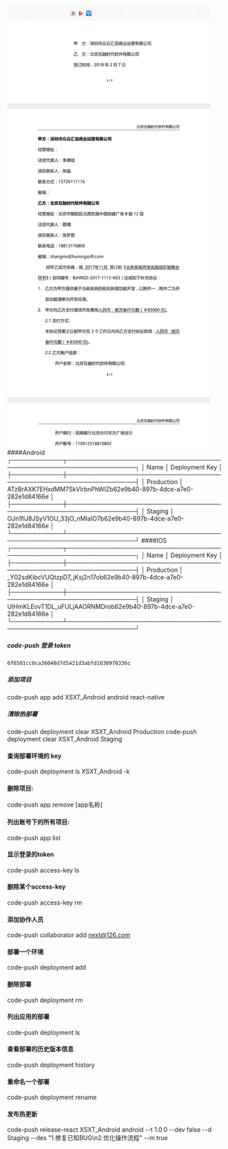![图片1](https://github.com/yrjwcharm/RNSalesSystem/blob/master/screen/2.jpg)
####Android
┌────────────┬──────────────────────────────────────────────────────────────────┐
│ Name       │ Deployment Key                                                   │
├────────────┼──────────────────────────────────────────────────────────────────┤
│ Production │ ATzBrAXK7EHxdMM7SkVlrbnPhWIZb62e9b40-897b-4dce-a7e0-282e1d84166e │
├────────────┼──────────────────────────────────────────────────────────────────┤
│ Staging    │ OJn1flJ8JSyV1OU_33jO_nMIaIO7b62e9b40-897b-4dce-a7e0-282e1d84166e │
└────────────┴──────────────────────────────────────────────────────────────────┘
####IOS
┌────────────┬──────────────────────────────────────────────────────────────────┐
│ Name       │ Deployment Key                                                   │
├────────────┼──────────────────────────────────────────────────────────────────┤
│ Production │ _Y02sdKibcVUQtzpD7_jKsj2n17ob62e9b40-897b-4dce-a7e0-282e1d84166e │
├────────────┼──────────────────────────────────────────────────────────────────┤
│ Staging    │ UIHmKLEovT1DL_uFULjAAORNMDrob62e9b40-897b-4dce-a7e0-282e1d84166e │
└────────────┴──────────────────────────────────────────────────────────────────┘
##### code-push  登录 token  
    6f6501cc0ca36048d7d5421d3abfd1030970336c
#####  添加项目 
  code-push app add XSXT_Android android react-native
#####  清除热部署
  code-push deployment clear XSXT_Android Production
  code-push deployment clear XSXT_Android Staging
####  查询部署环境的 key
code-push deployment ls  XSXT_Android  -k
#### 删除项目: 
code-push app remove [app名称]
#### 列出账号下的所有项目:
code-push app list
#### 显示登录的token
 code-push access-key ls
#### 删除某个access-key
 code-push access-key rm <accessKey>
####  添加协作人员
 code-push collaborator add <appName> next@126.com
#### 部署一个环境
code-push deployment add <appName> <deploymentName>
#### 删除部署
code-push deployment rm <appName>
#### 列出应用的部署
 code-push deployment ls <appName>
#### 查看部署的历史版本信息
code-push deployment history <appName> <deploymentNmae>
#### 重命名一个部署
code-push deployment rename <appName> <currentDeploymentName> <newDeploymentName>
####  发布热更新
code-push release-react XSXT_Android android --t 1.0.0 --dev false --d Staging --des "1.修复已知BUG\n2.优化操作流程" --m true
